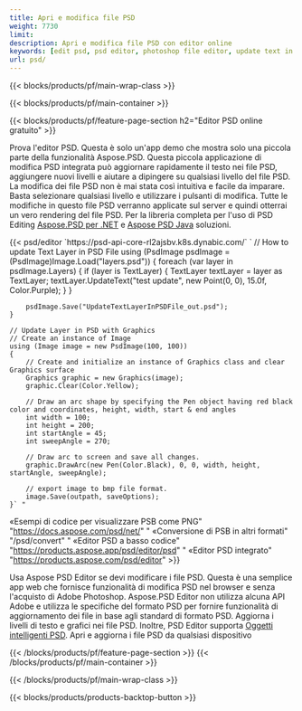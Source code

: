 ```yaml
---
title: Apri e modifica file PSD
weight: 7730
limit: 
description: Apri e modifica file PSD con editor online
keywords: [edit psd, psd editor, photoshop file editor, update text in psd, update psd, open psd, update text in psd]
url: psd/
---
```


{{< blocks/products/pf/main-wrap-class >}}

{{< blocks/products/pf/main-container >}}

{{< blocks/products/pf/feature-page-section h2="Editor PSD online gratuito" >}}
<p>Prova l'editor PSD. Questa è solo un'app demo che mostra solo una piccola parte della funzionalità Aspose.PSD. Questa piccola applicazione di modifica PSD integrata può aggiornare rapidamente il testo nei file PSD, aggiungere nuovi livelli e aiutare a dipingere su qualsiasi livello del file PSD. La modifica dei file PSD non è mai stata così intuitiva e facile da imparare. Basta selezionare qualsiasi livello e utilizzare i pulsanti di modifica. Tutte le modifiche in questo file PSD verranno applicate sul server e quindi otterrai un vero rendering del file PSD. Per la libreria completa per l'uso di PSD Editing <a href="/psd/{{< lang-code >}}net">Aspose.PSD per .NET</a> e <a href="/psd/{{< lang-code >}}java">Aspose PSD Java</a> soluzioni. </p>
{{< psd/editor `https://psd-api-core-rl2ajsbv.k8s.dynabic.com/` 
`	// How to update Text Layer in PSD File
	using (PsdImage psdImage = (PsdImage)Image.Load("layers.psd"))
  	{
		foreach (var layer in psdImage.Layers)
		{
			if (layer is TextLayer)
			{
				TextLayer textLayer = layer as TextLayer;
				textLayer.UpdateText("test update", new Point(0, 0), 15.0f, Color.Purple);
			}
		}

		psdImage.Save("UpdateTextLayerInPSDFile_out.psd");
	}
	
	// Update Layer in PSD with Graphics
	// Create an instance of Image
	using (Image image = new PsdImage(100, 100))
	{
		// Create and initialize an instance of Graphics class and clear Graphics surface
		Graphics graphic = new Graphics(image);
		graphic.Clear(Color.Yellow);

		// Draw an arc shape by specifying the Pen object having red black color and coordinates, height, width, start & end angles                 
		int width = 100;
		int height = 200;
		int startAngle = 45;
		int sweepAngle = 270;

		// Draw arc to screen and save all changes.
		graphic.DrawArc(new Pen(Color.Black), 0, 0, width, height, startAngle, sweepAngle);

		// export image to bmp file format.
		image.Save(outpath, saveOptions);
	}` "
«Esempi di codice per visualizzare PSB come PNG"  "https://docs.aspose.com/psd/net/" "
«Conversione di PSB in altri formati"  "/psd/convert" "
«Editor PSD a basso codice" "https://products.aspose.app/psd/editor/psd" "
«Editor PSD integrato" "https://products.aspose.com/psd/editor" >}}
<p>Usa Aspose PSD Editor se devi modificare i file PSD. Questa è una semplice app web che fornisce funzionalità di modifica PSD nel browser e senza l'acquisto di Adobe Photoshop. Aspose.PSD Editor non utilizza alcuna API Adobe e utilizza le specifiche del formato PSD per fornire funzionalità di aggiornamento dei file in base agli standard di formato PSD. Aggiorna i livelli di testo e grafici nei file PSD. Inoltre, PSD Editor supporta <a href="https://reference.aspose.com/psd/net/aspose.psd.fileformats.psd.layers.smartobjects/smartobjectlayer/">Oggetti intelligenti PSD</a>. Apri e aggiorna i file PSD da qualsiasi dispositivo</p>

{{< /blocks/products/pf/feature-page-section >}}
{{< /blocks/products/pf/main-container >}}


{{< /blocks/products/pf/main-wrap-class >}}

{{< blocks/products/products-backtop-button >}}
